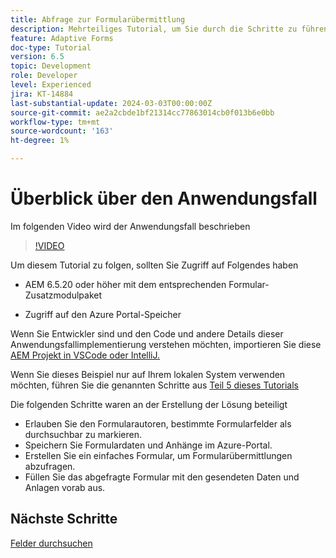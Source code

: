 ```yaml
---
title: Abfrage zur Formularübermittlung
description: Mehrteiliges Tutorial, um Sie durch die Schritte zu führen, die für die Abfrage von Formularübermittlungen im Azure Portal erforderlich sind
feature: Adaptive Forms
doc-type: Tutorial
version: 6.5
topic: Development
role: Developer
level: Experienced
jira: KT-14884
last-substantial-update: 2024-03-03T00:00:00Z
source-git-commit: ae2a2cbde1bf21314cc77863014cb0f013b6e0bb
workflow-type: tm+mt
source-wordcount: '163'
ht-degree: 1%

---
```


# Überblick über den Anwendungsfall

Im folgenden Video wird der Anwendungsfall beschrieben

>[!VIDEO](https://video.tv.adobe.com/v/3427096?learn=on)


Um diesem Tutorial zu folgen, sollten Sie Zugriff auf Folgendes haben

* AEM 6.5.20 oder höher mit dem entsprechenden Formular-Zusatzmodulpaket

* Zugriff auf den Azure Portal-Speicher



Wenn Sie Entwickler sind und den Code und andere Details dieser Anwendungsfallimplementierung verstehen möchten, importieren Sie diese [AEM Projekt in VSCode oder IntelliJ.](assets/azuredemoproject.zip)

Wenn Sie dieses Beispiel nur auf Ihrem lokalen System verwenden möchten, führen Sie die genannten Schritte aus [Teil 5 dieses Tutorials](./part5.md)

Die folgenden Schritte waren an der Erstellung der Lösung beteiligt

* Erlauben Sie den Formularautoren, bestimmte Formularfelder als durchsuchbar zu markieren.
* Speichern Sie Formulardaten und Anhänge im Azure-Portal.
* Erstellen Sie ein einfaches Formular, um Formularübermittlungen abzufragen.
* Füllen Sie das abgefragte Formular mit den gesendeten Daten und Anlagen vorab aus.

## Nächste Schritte

[Felder durchsuchen](./part1.md)





